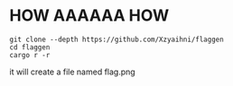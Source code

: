 # HOW AAAAAA HOW
```
git clone --depth https://github.com/Xzyaihni/flaggen
cd flaggen
cargo r -r
```
it will create a file named flag.png
